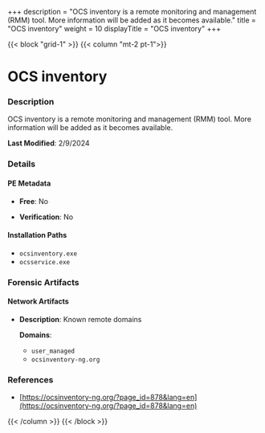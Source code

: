 +++
description = "OCS inventory is a remote monitoring and management (RMM) tool. More information will be added as it becomes available."
title = "OCS inventory"
weight = 10
displayTitle = "OCS inventory"
+++


{{< block "grid-1" >}}
{{< column "mt-2 pt-1">}}

# OCS inventory


### Description

OCS inventory is a remote monitoring and management (RMM) tool. More information will be added as it becomes available.



**Last Modified**: 2/9/2024

### Details


#### PE Metadata


- **Free**: No

- **Verification**: No




#### Installation Paths
- `ocsinventory.exe`
- `ocsservice.exe`

### Forensic Artifacts




#### Network Artifacts

- **Description**: Known remote domains

  **Domains**:
    - `user_managed`
    - `ocsinventory-ng.org`





### References
- [https://ocsinventory-ng.org/?page_id=878&lang=en](https://ocsinventory-ng.org/?page_id=878&lang=en)



{{< /column >}}
{{< /block >}}

